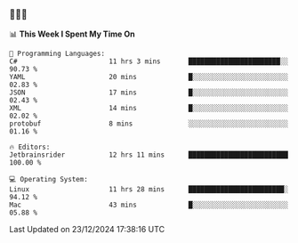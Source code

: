 ### 👋👋👋
<!--START_SECTION:waka-->
📊 **This Week I Spent My Time On** 

```text
💬 Programming Languages: 
C#                       11 hrs 3 mins       ███████████████████████░░   90.73 % 
YAML                     20 mins             █░░░░░░░░░░░░░░░░░░░░░░░░   02.83 % 
JSON                     17 mins             █░░░░░░░░░░░░░░░░░░░░░░░░   02.43 % 
XML                      14 mins             █░░░░░░░░░░░░░░░░░░░░░░░░   02.02 % 
protobuf                 8 mins              ░░░░░░░░░░░░░░░░░░░░░░░░░   01.16 % 

🔥 Editors: 
Jetbrainsrider           12 hrs 11 mins      █████████████████████████   100.00 % 

💻 Operating System: 
Linux                    11 hrs 28 mins      ████████████████████████░   94.12 % 
Mac                      43 mins             █░░░░░░░░░░░░░░░░░░░░░░░░   05.88 % 
```


 Last Updated on 23/12/2024 17:38:16 UTC
<!--END_SECTION:waka-->
